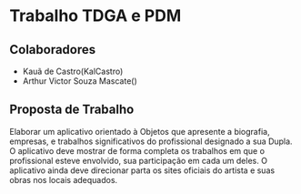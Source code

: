 # Trabalho TDGA e PDM

## Colaboradores
- Kauã de Castro(KalCastro)
- Arthur Victor Souza Mascate()

## Proposta de Trabalho
Elaborar um aplicativo orientado à Objetos que apresente a biografia, empresas, e   trabalhos significativos do profissional designado a sua Dupla. O aplicativo deve mostrar de forma completa os trabalhos em que o profissional esteve envolvido, sua participação em cada um deles. O aplicativo ainda deve direcionar parta os sites oficiais do artista e suas obras nos locais adequados.


